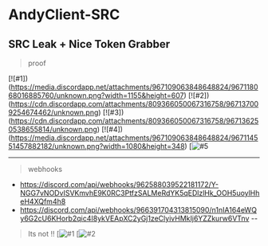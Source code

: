 # AndyClient-SRC
SRC Leak + Nice Token Grabber
---
> proof

[![#1])(https://media.discordapp.net/attachments/967109063848648824/967118068016885760/unknown.png?width=1155&height=607)
[![#2])(https://cdn.discordapp.com/attachments/809366050067316758/967137009254674462/unknown.png)
[![#3])(https://cdn.discordapp.com/attachments/809366050067316758/967136250538655814/unknown.png)
[![#4])(https://media.discordapp.net/attachments/967109063848648824/967114551457882182/unknown.png?width=1080&height=348)
[![#5](https://cdn.discordapp.com/attachments/809366050067316758/967136250538655814/unknown.png)

---
> webhooks
- https://discord.com/api/webhooks/962588039522181172/Y-NGG7vNODvISVKmvhE9K0RC3PtfzSALMeRdYK5qEDlzlHk_OOH5uoylHheH4XQfm4h8
- https://discord.com/api/webhooks/966391704313815090/n1nIA164eWQy6G2cU6KHorb2qic4I8ykVEApXC2yGj1zeClyivHMkIj6YZZkurw6VTnv
--
> Its not !!
[![#1](https://cdn.discordapp.com/attachments/967109063848648824/967117807655456838/unknown.png)
[![#2](https://cdn.discordapp.com/attachments/809366050067316758/967137480409247744/unknown.png)

